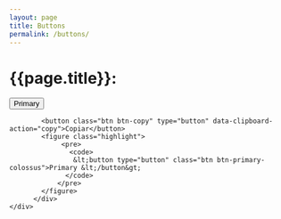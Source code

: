 ```yaml
---
layout: page
title: Buttons
permalink: /buttons/
---
```


<div class="col-lg-12 col-sm-12 col-xs-12 col-md-12">
    <div class="container">
          <div class="col-12 col-sm-12 col-xl-12 col-md-12">
            <h1 class="cor-smed-colossus titulo-interna-colossus">{{page.title}}:</h1>
            <div class="demo">
                <button type="button" class="btn btn-primary-colossus">Primary</button>
            </div>
        
            <button class="btn btn-copy" type="button" data-clipboard-action="copy">Copiar</button>  
            <figure class="highlight">
                 <pre>
                   <code>
                    &lt;button type="button" class="btn btn-primary-colossus">Primary &lt;/button&gt;
                  </code>
                </pre>   
            </figure>     
          </div>
    </div>
</div> 